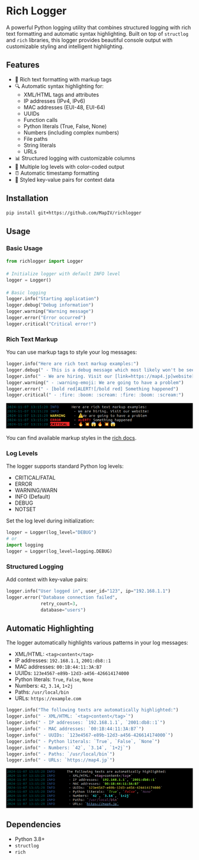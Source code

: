 # Rich Logger

A powerful Python logging utility that combines structured logging with rich text formatting and automatic syntax highlighting. Built on top of `structlog` and `rich` libraries, this logger provides beautiful console output with customizable styling and intelligent highlighting.

## Features

- 🎨 Rich text formatting with markup tags
- 🔍 Automatic syntax highlighting for:
  - XML/HTML tags and attributes
  - IP addresses (IPv4, IPv6)
  - MAC addresses (EUI-48, EUI-64)
  - UUIDs
  - Function calls
  - Python literals (True, False, None)
  - Numbers (including complex numbers)
  - File paths
  - String literals
  - URLs
- 📊 Structured logging with customizable columns
- 🎯 Multiple log levels with color-coded output
- ⏰ Automatic timestamp formatting
- 🔑 Styled key-value pairs for context data

## Installation

```bash
pip install git+https://github.com/MapIV/richlogger
```

## Usage

### Basic Usage

```python
from richlogger import Logger

# Initialize logger with default INFO level
logger = Logger()

# Basic logging
logger.info("Starting application")
logger.debug("Debug information")
logger.warning("Warning message")
logger.error("Error occurred")
logger.critical("Critical error!")
```

### Rich Text Markup

You can use markup tags to style your log messages:

```python
logger.info("Here are rich text markup examples:")
logger.debug(" - This is a debug message which most likely won't be seen")
logger.info(" - We are hiring. Visit our [link=https://map4.jp]website[/link]!")
logger.warning(" - :warning-emoji: We are going to have a problem")
logger.error(" - [bold red]ALERT![/bold red] Something happened")
logger.critical(" - :fire: :boom: :scream: :fire: :boom: :scream:")
```

![!\[example rich markup\](images/example-rich-markup.png)](images/example-text-markup.png)

You can find available markup styles in the [rich docs](https://rich.readthedocs.io/en/stable/markup.html).

### Log Levels

The logger supports standard Python log levels:

- CRITICAL/FATAL
- ERROR
- WARNING/WARN
- INFO (Default)
- DEBUG
- NOTSET

Set the log level during initialization:

```python
logger = Logger(log_level="DEBUG")
# or
import logging
logger = Logger(log_level=logging.DEBUG)
```

### Structured Logging

Add context with key-value pairs:

```python
logger.info("User logged in", user_id="123", ip="192.168.1.1")
logger.error("Database connection failed",
             retry_count=3,
             database="users")
```

## Automatic Highlighting

The logger automatically highlights various patterns in your log messages:

- XML/HTML: `<tag>content</tag>`
- IP addresses: `192.168.1.1`, `2001:db8::1`
- MAC addresses: `00:1B:44:11:3A:B7`
- UUIDs: `123e4567-e89b-12d3-a456-426614174000`
- Python literals: `True`, `False`, `None`
- Numbers: `42`, `3.14`, `1+2j`
- Paths: `/usr/local/bin`
- URLs: `https://example.com`

```python
logger.info("The following texts are automatically highlighted:")
logger.info(" - XML/HTML: `<tag>content</tag>`")
logger.info(" - IP addresses: `192.168.1.1`, `2001:db8::1`")
logger.info(" - MAC addresses: `00:1B:44:11:3A:B7`")
logger.info(" - UUIDs: `123e4567-e89b-12d3-a456-426614174000`")
logger.info(" - Python literals: `True`, `False`, `None`")
logger.info(" - Numbers: `42`, `3.14`, `1+2j`")
logger.info(" - Paths: `/usr/local/bin`")
logger.info(" - URLs: `https://map4.jp`")
```

![!\[example auto highlighting\](images/example-auto-highlighting.png)](images/example-auto-highlighting.png)

## Dependencies

- Python 3.8+
- `structlog`
- `rich`
